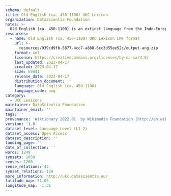 ```yaml
---
schema: default
title: Old English (ca. 450-1100) UKC Lexicon
organization: DataScientia Foundation
notes: >-
  Old English (ca. 450-1100) is an extinct language from the Indo-European family that used to be spoken in Eurasia. The UKC Lexicon of Old English (ca. 450-1100) is represented as a lexico-semantic network. It consists of words, word senses, synsets, as well as sense-level and synset-level relationships
resources:
  - name: Old English (ca. 450-1100) UKC Lexicon LMF format
    url: >-
      resources/939cd9fb-5877-4cc7-a888-6cc3d55ee52c/output-ang.zip
    format: xml
    license: https://creativecommons.org/licenses/by-nc-sa/4.0/
    last_updated: 2023-04-17
    created: 2023-04-17
    size: 69441
    release_date: 2023-04-17
    distribution_document: ''
    language: Old English (ca. 450-1100)
    language_code: ang
category:
  - UKC Lexicons
maintainer: DataScientia Foundation
maintainer_email: ''
tags: ''
provenance: 'Wiktionary 2022.01. by Wikimedia Foundation (http://en.wiktionary.org); CogNet 2.1 by Khuyagbaatar Batsuren, National University of Mongolia (http://cognet.ukc.disi.unitn.it); UniMet: Universal Metonymy 1.0 by Temuulen Khishigsuren and Gábor Bella (http://ukc.disi.unitn.it/index.php/metonymy/); MorphyNet 2.0 by Gábor Bella and Khuyagbaatar Batsuren (http://ukc.disi.unitn.it/index.php/morphynet/); Antonymy 1.0 by Gábor Bella (http://ukc.datascientia.eu); Princeton WordNet 2.1 by Princeton University (https://wordnet.princeton.edu)'
version: '1.0'
dataset_level: Language Level (L1-2)
dataset_access: Open Access
dataset_description: ''
landing_page: ''
date_of_collection: ''
words: 1249
synsets: 1038
senses: 1260
sense_relations: 42
synset_relations: 139
more_information: http://ukc.datascientia.eu/
latitude_map: 51.06
longitude_map: -1.31
---
```

